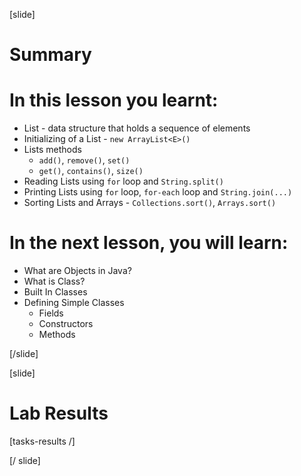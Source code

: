 
[slide]
# Summary


# In this lesson you learnt:

- List - data structure that holds a sequence of elements
- Initializing of a List - `new ArrayList<E>()`
- Lists methods
    - `add()`, `remove()`, `set()`
    - `get()`, `contains()`, `size()`
- Reading Lists using `for` loop and `String.split()`
- Printing Lists using `for` loop, `for-each` loop and `String.join(...)`
- Sorting Lists and Arrays - `Collections.sort()`, `Arrays.sort()`


# In the next lesson, you will learn:

- What are Objects in Java?
- What is Class?
- Built In Classes
- Defining Simple Classes
    - Fields
    - Constructors
    - Methods



[/slide]


[slide]
# Lab Results

[tasks-results /]

[/ slide]
